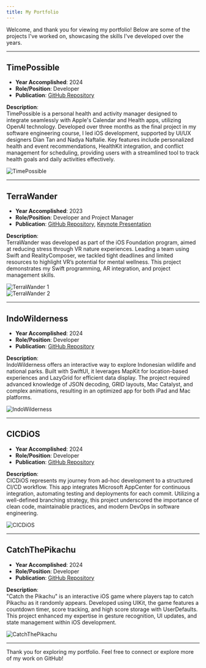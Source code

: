 ```yaml
---
title: My Portfolio
---
```

Welcome, and thank you for viewing my portfolio! Below are some of the projects I've worked on, showcasing the skills I've developed over the years.

---

## TimePossible
- **Year Accomplished**: 2024  
- **Role/Position**: Developer  
- **Publication**: [GitHub Repository](https://github.com/far1h/HealthCalendar)  

**Description**:  
TimePossible is a personal health and activity manager designed to integrate seamlessly with Apple's Calendar and Health apps, utilizing OpenAI technology. Developed over three months as the final project in my software engineering course, I led iOS development, supported by UI/UX designers Dian Tan and Nadya Naftalie. Key features include personalized health and event recommendations, HealthKit integration, and conflict management for scheduling, providing users with a streamlined tool to track health goals and daily activities effectively.

![TimePossible](health-calendar.png)

---

## TerraWander
- **Year Accomplished**: 2023  
- **Role/Position**: Developer and Project Manager  
- **Publication**: [GitHub Repository](https://github.com/far1h/TerraWander), [Keynote Presentation](https://www.icloud.com/keynote/0672GGi2KTcsZ6hWtmyp5nS0g#Terra-Welfare)  

**Description**:  
TerraWander was developed as part of the iOS Foundation program, aimed at reducing stress through VR nature experiences. Leading a team using Swift and RealityComposer, we tackled tight deadlines and limited resources to highlight VR’s potential for mental wellness. This project demonstrates my Swift programming, AR integration, and project management skills.

![TerraWander 1](terrawander-1.png)  
![TerraWander 2]( terrawander-2.png)

---

## IndoWilderness
- **Year Accomplished**: 2024  
- **Role/Position**: Developer  
- **Publication**: [GitHub Repository](https://github.com/far1h/IndoWilderness)  

**Description**:  
IndoWilderness offers an interactive way to explore Indonesian wildlife and national parks. Built with SwiftUI, it leverages MapKit for location-based experiences and LazyGrid for efficient data display. The project required advanced knowledge of JSON decoding, GRID layouts, Mac Catalyst, and complex animations, resulting in an optimized app for both iPad and Mac platforms.

![IndoWilderness](animalsID.png)

---

## CICDiOS
- **Year Accomplished**: 2024  
- **Role/Position**: Developer  
- **Publication**: [GitHub Repository](https://github.com/far1h/CICDiOS)  

**Description**:  
CICDiOS represents my journey from ad-hoc development to a structured CI/CD workflow. This app integrates Microsoft AppCenter for continuous integration, automating testing and deployments for each commit. Utilizing a well-defined branching strategy, this project underscored the importance of clean code, maintainable practices, and modern DevOps in software engineering.

![CICDiOS](ci-cd.png)

---

## CatchThePikachu
- **Year Accomplished**: 2024  
- **Role/Position**: Developer  
- **Publication**: [GitHub Repository](https://github.com/far1h/CatchThePikachuGame)  

**Description**:  
"Catch the Pikachu" is an interactive iOS game where players tap to catch Pikachu as it randomly appears. Developed using UIKit, the game features a countdown timer, score tracking, and high score storage with UserDefaults. This project enhanced my expertise in gesture recognition, UI updates, and state management within iOS development.

![CatchThePikachu](pikachu.png)

---

Thank you for exploring my portfolio. Feel free to connect or explore more of my work on GitHub!